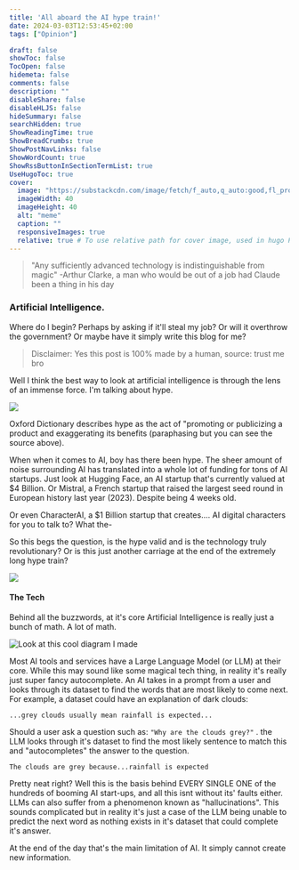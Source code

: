 ```yaml
---
title: 'All aboard the AI hype train!'
date: 2024-03-03T12:53:45+02:00
tags: ["Opinion"]

draft: false
showToc: false
TocOpen: false
hidemeta: false
comments: false
description: ""
disableShare: false
disableHLJS: false
hideSummary: false
searchHidden: true
ShowReadingTime: true
ShowBreadCrumbs: true
ShowPostNavLinks: false
ShowWordCount: true
ShowRssButtonInSectionTermList: true
UseHugoToc: true
cover:
  image: "https://substackcdn.com/image/fetch/f_auto,q_auto:good,fl_progressive:steep/https%3A%2F%2Fsubstack-post-media.s3.amazonaws.com%2Fpublic%2Fimages%2F3010177d-a7b0-4013-9dfe-cacd3aa64592_600x360.jpeg"
  imageWidth: 40
  imageHeight: 40
  alt: "meme"
  caption: ""
  responsiveImages: true
  relative: true # To use relative path for cover image, used in hugo Page-bundles
---
```


> "Any sufficiently advanced technology is indistinguishable from magic"
-Arthur Clarke, a man who would be out of a job had Claude been a thing in his day

### Artificial Intelligence. 

Where do I begin? Perhaps by asking if it'll steal my job? Or will it overthrow the government? Or maybe have it simply write this blog for me?

> Disclaimer: Yes this post is 100% made by a human, source: trust me bro

Well I think the best way to look at artificial intelligence is through the lens of an immense force. I'm talking about hype.

![](/openai/hype.png)

Oxford Dictionary describes hype as the act of "promoting or publicizing a product and exaggerating its benefits (paraphasing but you can see the source above).

When when it comes to AI, boy has there been hype. 
The sheer amount of noise surrounding AI has translated into a whole lot of funding for tons of AI startups. Just look at Hugging Face, an AI startup that's currently valued at $4 Billion. Or Mistral, a French startup that raised the largest seed round in European history last year (2023). Despite being 4 weeks old.

Or even CharacterAI, a $1 Billion startup that creates.... AI digital characters for you to talk to? What the-

So this begs the question, is the hype valid and is the technology truly revolutionary? Or is this just another carriage at the end of the extremely long hype train? 

![](/openai/carriges.png)

#### The Tech 

Behind all the buzzwords, at it's core Artificial Intelligence is really just a bunch of math. A lot of math. 

![Look at this cool diagram I made](/openai/diagram.png)

Most AI tools and services have a Large Language Model (or LLM) at their core. While this may sound like some magical tech thing, in reality it's really just super fancy autocomplete. An AI takes in a prompt from a user and looks through its dataset to find the words that are most likely to come next. For example, a dataset could have an explanation of dark clouds: 

```...grey clouds usually mean rainfall is expected... ```

Should a user ask a question such as: ```"Why are the clouds grey?"``` . the LLM looks through it's dataset to find the most likely sentence to match this and "autocompletes" the answer to the question.

```The clouds are grey because...rainfall is expected```

Pretty neat right? Well this is the basis behind EVERY SINGLE ONE of the hundreds of booming AI start-ups, and all this isnt without its' faults either. LLMs can also suffer from a phenomenon known as "hallucinations". This sounds complicated but in reality it's just a case of the LLM being unable to predict the next word as nothing exists in it's dataset that could complete it's answer. 

At the end of the day that's the main limitation of AI. It simply cannot create new information. 